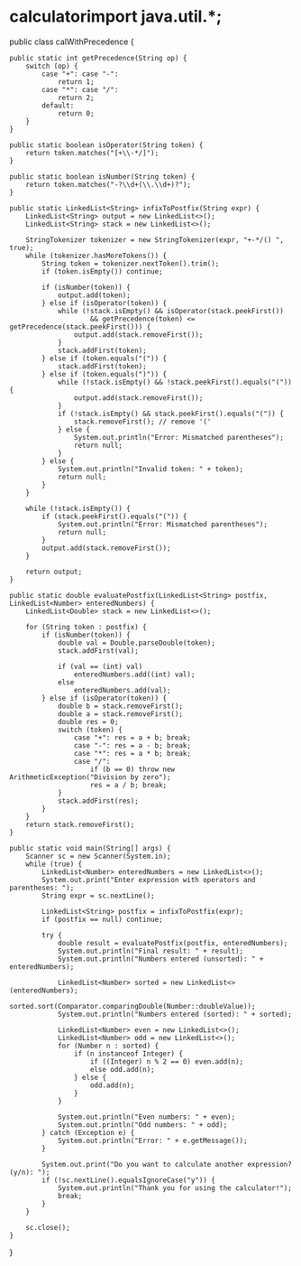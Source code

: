 # calculatorimport java.util.*;

public class calWithPrecedence {

    public static int getPrecedence(String op) {
        switch (op) {
            case "+": case "-":
                return 1;
            case "*": case "/":
                return 2;
            default:
                return 0;
        }
    }

    public static boolean isOperator(String token) {
        return token.matches("[+\\-*/]");
    }

    public static boolean isNumber(String token) {
        return token.matches("-?\\d+(\\.\\d+)?");
    }

    public static LinkedList<String> infixToPostfix(String expr) {
        LinkedList<String> output = new LinkedList<>();
        LinkedList<String> stack = new LinkedList<>();

        StringTokenizer tokenizer = new StringTokenizer(expr, "+-*/() ", true);
        while (tokenizer.hasMoreTokens()) {
            String token = tokenizer.nextToken().trim();
            if (token.isEmpty()) continue;

            if (isNumber(token)) {
                output.add(token);
            } else if (isOperator(token)) {
                while (!stack.isEmpty() && isOperator(stack.peekFirst())
                        && getPrecedence(token) <= getPrecedence(stack.peekFirst())) {
                    output.add(stack.removeFirst());
                }
                stack.addFirst(token);
            } else if (token.equals("(")) {
                stack.addFirst(token);
            } else if (token.equals(")")) {
                while (!stack.isEmpty() && !stack.peekFirst().equals("(")) {
                    output.add(stack.removeFirst());
                }
                if (!stack.isEmpty() && stack.peekFirst().equals("(")) {
                    stack.removeFirst(); // remove '('
                } else {
                    System.out.println("Error: Mismatched parentheses");
                    return null;
                }
            } else {
                System.out.println("Invalid token: " + token);
                return null;
            }
        }

        while (!stack.isEmpty()) {
            if (stack.peekFirst().equals("(")) {
                System.out.println("Error: Mismatched parentheses");
                return null;
            }
            output.add(stack.removeFirst());
        }

        return output;
    }

    public static double evaluatePostfix(LinkedList<String> postfix, LinkedList<Number> enteredNumbers) {
        LinkedList<Double> stack = new LinkedList<>();

        for (String token : postfix) {
            if (isNumber(token)) {
                double val = Double.parseDouble(token);
                stack.addFirst(val);

                if (val == (int) val)
                    enteredNumbers.add((int) val);
                else
                    enteredNumbers.add(val);
            } else if (isOperator(token)) {
                double b = stack.removeFirst();
                double a = stack.removeFirst();
                double res = 0;
                switch (token) {
                    case "+": res = a + b; break;
                    case "-": res = a - b; break;
                    case "*": res = a * b; break;
                    case "/":
                        if (b == 0) throw new ArithmeticException("Division by zero");
                        res = a / b; break;
                }
                stack.addFirst(res);
            }
        }
        return stack.removeFirst();
    }

    public static void main(String[] args) {
        Scanner sc = new Scanner(System.in);
        while (true) {
            LinkedList<Number> enteredNumbers = new LinkedList<>();
            System.out.print("Enter expression with operators and parentheses: ");
            String expr = sc.nextLine();

            LinkedList<String> postfix = infixToPostfix(expr);
            if (postfix == null) continue;

            try {
                double result = evaluatePostfix(postfix, enteredNumbers);
                System.out.println("Final result: " + result);
                System.out.println("Numbers entered (unsorted): " + enteredNumbers);

                LinkedList<Number> sorted = new LinkedList<>(enteredNumbers);
                sorted.sort(Comparator.comparingDouble(Number::doubleValue));
                System.out.println("Numbers entered (sorted): " + sorted);

                LinkedList<Number> even = new LinkedList<>();
                LinkedList<Number> odd = new LinkedList<>();
                for (Number n : sorted) {
                    if (n instanceof Integer) {
                        if ((Integer) n % 2 == 0) even.add(n);
                        else odd.add(n);
                    } else {
                        odd.add(n);
                    }
                }

                System.out.println("Even numbers: " + even);
                System.out.println("Odd numbers: " + odd);
            } catch (Exception e) {
                System.out.println("Error: " + e.getMessage());
            }

            System.out.print("Do you want to calculate another expression? (y/n): ");
            if (!sc.nextLine().equalsIgnoreCase("y")) {
                System.out.println("Thank you for using the calculator!");
                break;
            }
        }

        sc.close();
    }
}
